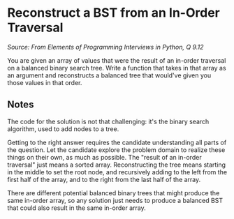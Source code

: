 # Reconstruct a BST from an In-Order Traversal

_Source: From Elements of Programming Interviews in Python, Q 9.12_

You are given an array of values that were the result of an in-order traversal on a balanced binary search tree.
Write a function that takes in that array as an argument and reconstructs a balanced tree that would've given you those values in that order.

## Notes 

The code for the solution is not that challenging: it's the binary search algorithm, used to add nodes to a tree. 

Getting to the right answer requires the candidate understanding all parts of the question. Let the candidate explore the problem domain to realize these things on their own, as much as possible. The "result of an in-order traversal" just means a sorted array. Reconstructing the tree means starting in the middle to set the root node, and recursively adding to the left from the first half of the array, and to the right from the last half of the array. 

There are different potential balanced binary trees that might produce the same in-order array, so any solution just needs to produce a balanced BST that could also result in the same in-order array. 

